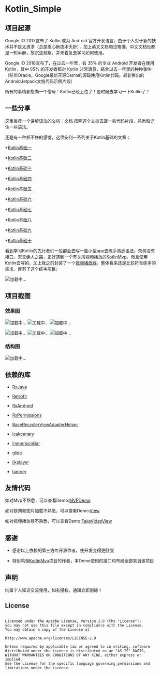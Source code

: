 # Kotlin_Simple

项目起源
------------
Google IO 2017宣布了 Kotlin 成为 Android 官方开发语言，由于个人对于新的技术并不是太追求（总是担心新技术夭折），加上英文文档晦涩难懂，中文文档也都是一知半解，故沉淀观察，并未着急去学习如何使用。

Google IO 2018宣布了，在过去一年里，有 35% 的专业 Android 开发者在使用 Kotlin，其中 95% 的开发者都对 Kotlin 非常满意，结合过去一年里的种种事件:（赔偿Oracle，Google最新开源Demo的源码使用Kotlin代码，最新推出的AndroidJetpack文档代码示例片段）   

所有的事情都指向一个信号：Kotlin已经上位了！是时候去学习一下Kotlin了！

一些分享
-------

这里推荐一个讲解语法的文档：[文档](https://hltj.gitbooks.io/kotlin-reference-chinese/content/txt/comparison-to-java.html) 按照这个文档去敲一些代码片段，熟悉和记住一些语法。

还是有一种抓不住的感觉，这里安利一系列关于Kotlin基础的文章：

*[Kotlin基础一](https://juejin.im/post/5b19062651882513ea5cb973)

*[Kotlin基础二](https://juejin.im/post/5b1cddf55188251374789fdc)

*[Kotlin基础三](https://juejin.im/post/5b1e4b176fb9a01e3542fda8)

*[Kotlin基础四](https://juejin.im/post/5b20689ef265da6e326c5d07)

*[Kotlin基础五](https://juejin.im/post/5b20d13ef265da6e1804d4b8)

*[Kotlin基础六](https://juejin.im/post/5b230c73f265da598d17d61f)

*[Kotlin基础七](https://juejin.im/post/5b25eaeb518825749c1c1a83)

*[Kotlin基础八](https://juejin.im/post/5b285f0d6fb9a00e3970527a)

*[Kotlin基础九](https://juejin.im/post/5b29b0b2e51d4558957dc3bb)

*[Kotlin基础十](https://juejin.im/post/5b2afe716fb9a00e406a914d)

看到学习Kotlin的先行者们一般都会去写一些小型app去练手熟悉语法，奈何没有接口。天无绝人之路，正好遇到一个有关段视频播放的[KotlinMvp](https://github.com/git-xuhao/KotlinMvp )，而且使用Kotlin去写的，加上我之前封装了一个[视频播放器](https://github.com/XiFanYin/FakeVideoView )，整体看来还是比较符合练手的需求，就有了这个练手项目: 

![加载中...](https://github.com/XiFanYin/Kotlin_Simple/blob/master/app/src/main/res/mipmap-xxhdpi/iconapp.png)

项目截图
-------


### 效果图

![加载中...](https://github.com/XiFanYin/Kotlin_Simple/blob/master/app/src/main/res/drawable/h.png)        ![加载中...](https://github.com/XiFanYin/Kotlin_Simple/blob/master/app/src/main/res/drawable/b.png)    ![加载中...](https://github.com/XiFanYin/Kotlin_Simple/blob/master/app/src/main/res/drawable/c.png)




![加载中...](https://github.com/XiFanYin/Kotlin_Simple/blob/master/app/src/main/res/drawable/d.png)        ![加载中...](https://github.com/XiFanYin/Kotlin_Simple/blob/master/app/src/main/res/drawable/e.png)    ![加载中...](https://github.com/XiFanYin/Kotlin_Simple/blob/master/app/src/main/res/drawable/f.png)

### 结构图

![加载中...](https://github.com/XiFanYin/Kotlin_Simple/blob/master/app/src/main/res/drawable/project.png)     


依赖的库
-----
* [RxJava](https://github.com/ReactiveX/RxJava)

* [Retrofit](https://github.com/square/retrofit)

* [RxAndroid](https://github.com/ReactiveX/RxAndroid)

* [RxPermissions](https://github.com/tbruyelle/RxPermissions)

* [BaseRecyclerViewAdapterHelper](https://github.com/CymChad/BaseRecyclerViewAdapterHelper)

* [leakcanary](https://github.com/square/leakcanary)

* [ImmersionBar](https://github.com/gyf-dev/ImmersionBar)

* [glide](https://github.com/bumptech/glide)

* [ijkplayer](https://github.com/Bilibili/ijkplayer)

* [banner](https://github.com/youth5201314/banner)

友情代码
------

如对Mvp不熟悉，可以查看Demo:[MVPDemo](https://github.com/XiFanYin/MVPDemo)

如对联网和图片加载不熟悉，可以查看Demo:[View](https://github.com/XiFanYin/View)

如对视频播放器不熟悉，可以查看Demo:[FakeVideoView](https://github.com/XiFanYin/FakeVideoView)

感谢
-------
* 感谢以上依赖的第三方库开源作者，使开发变得更舒服

* 特别鸣谢[KotlinMvp](https://github.com/git-xuhao/KotlinMvp)项目的作者，本Demo使用的接口和布局全部来自该项目


声明
---------

纯属个人知识交流使用，如有侵权，通知立即删除！

License
--------

```Copyright (c) 2016-present, RxJava Contributors.

Licensed under the Apache License, Version 2.0 (the "License");
you may not use this file except in compliance with the License.
You may obtain a copy of the License at

http://www.apache.org/licenses/LICENSE-2.0

Unless required by applicable law or agreed to in writing, software
distributed under the License is distributed on an "AS IS" BASIS,
WITHOUT WARRANTIES OR CONDITIONS OF ANY KIND, either express or implied.
See the License for the specific language governing permissions and
limitations under the License.


  
